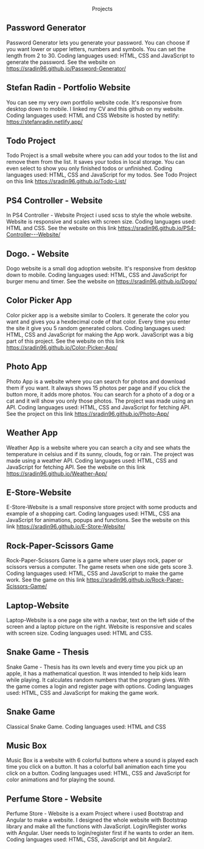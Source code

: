 <p align="center" font-size="30px" font-weight="bold">
Projects
</p>

## Password Generator

Password Generator lets you generate your password. You can choose if you want lower or upper letters, numbers and symbols. You can set the length from 2 to 30. Coding languages used: HTML, CSS and JavaScript to generate the password.
See the website on https://sradin96.github.io/Password-Generator/

## Stefan Radin - Portfolio Website

You can see my very own portfolio website code. It's responsive from desktop down to mobile. I linked my CV and this github on my website. Coding languages used: HTML and CSS
Website is hosted by netlify: https://stefanradin.netlify.app/

## Todo Project

Todo Project is a small website where you can add your todos to the list and remove them from the list. It saves your todos in local storage. You can even select to show you only finished todos or unfinished.  Coding languages used: HTML, CSS and JavaScript for my todos.
See Todo Project on this link https://sradin96.github.io/Todo-List/

## PS4 Controller - Website

In PS4 Controller - Website Project i used scss to style the whole website. Website is responsive and scales with screen size. Coding languages used: HTML and CSS.
See the website on this link https://sradin96.github.io/PS4-Controller---Website/

## Dogo. - Website

Dogo website is a small dog adoption website. It's responsive from desktop down to mobile. Coding languages used: HTML, CSS and JavaScript for burger menu and timer.
See the website on https://sradin96.github.io/Dogo/

## Color Picker App

Color picker app is a website similar to Coolers. It generate the color you want and gives you a hexdecimal code of that color. Every time you enter the site it give you 5 random generated colors. Coding languages used: HTML, CSS and JavaScript for making the App work. JavaScript was a big part of this project.
See the website on this link https://sradin96.github.io/Color-Picker-App/

## Photo App

Photo App is a website where you can search for photos and download them if you want. It always shows 15 photos per page and if you click the button more, it adds more photos. You can search for a photo of a dog or a cat and it will show you only those photos. The project was made using an API.  Coding languages used: HTML, CSS and JavaScript for fetching API.
See the project on this link https://sradin96.github.io/Photo-App/

## Weather App

Weather App is a website where you can search a city and see whats the temperature in celsius and if its sunny, clouds, fog or rain. The project was made using a weather API.  Coding languages used: HTML, CSS and JavaScript for fetching API.
See the website on this link https://sradin96.github.io/Weather-App/

## E-Store-Website

E-Store-Website is a small responsive store project with some products and example of a shopping cart.  Coding languages used: HTML, CSS ana JavaScript for animations, popups and functions.
See the website on this link https://sradin96.github.io/E-Store-Website/

## Rock-Paper-Scissors Game

Rock-Paper-Scissors Game is a game where user plays rock, paper or scissors versus a computer. The game resets when one side gets score 3.  Coding languages used: HTML, CSS and JavaScript to make the game work.
See the game on this link https://sradin96.github.io/Rock-Paper-Scissors-Game/

## Laptop-Website

Laptop-Website is a one page site with a navbar, text on the left side of the screen and a laptop picture on the right. Website is responsive and scales with screen size.  Coding languages used: HTML and CSS.


## Snake Game - Thesis

Snake Game - Thesis has its own levels and every time you pick up an apple, it has a mathematical question. It was intended to help kids learn while playing. It calculates random numbers that the program gives. With the game comes a login and register page with options.  Coding languages used: HTML, CSS and JavaScript for making the game work.

## Snake Game

Classical Snake Game.  Coding languages used: HTML and CSS

## Music Box

Music Box is a website with 6 colorful buttons where a sound is played each time you click on a button. It has a colorful ball animation each time you click on a button. Coding languages used: HTML, CSS and JavaScript for color animations and for playing the sound.

## Perfume Store - Website

Perfume Store - Website is a exam Project where i used Bootstrap and Angular to make a website. I designed the whole website with Bootstrap library and make all the functions with JavaScript. Login/Register works with Angular. User needs to login/register first if he wants to order an item. Coding languages used: HTML, CSS, JavaScript and bit Angular2.
